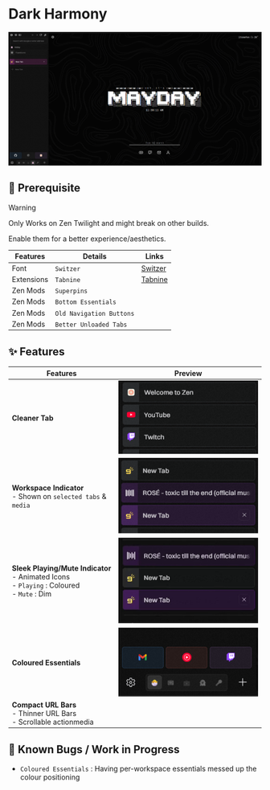 # Dark Harmony
<p align="center" width="100%"><img alt="alt_text" width="700px" src="assets/Preview.png" /></p>

## 💾 Prerequisite

> [!WARNING]
> Only Works on Zen Twilight and might break on other builds.

Enable them for a better experience/aesthetics.

| Features   | Details                  | Links                                             |
| ---        | -------------            | -------------                                     |
| Font       | `Switzer`                | [Switzer](https://www.fontshare.com/?q=Switzer)   |
| Extensions | `Tabnine`                | [Tabnine](https://addons.mozilla.org/en-US/firefox/addon/tab-nine/?utm_source=addons.mozilla.org&utm_medium=referral&utm_content=search)|
| Zen Mods   | `Superpins`              |                                                   |
| Zen Mods   | `Bottom Essentials`      |                                                   |
| Zen Mods   | `Old Navigation Buttons` |                                                   |
| Zen Mods   | `Better Unloaded Tabs`   |                                                   |



## ✨ Features

| Features                                                                                              	    | Preview 	|
|-------------------------------------------------------------------------------------------------------	    |---------	|
| **Cleaner Tab**                                                                                           	|<img alt="alt_text" width="340px" src="assets/Compact Tabs.png" />|
| **Workspace Indicator**<br>- Shown on `selected tabs` & `media`                                          	|<img alt="alt_text" width="340px" src="assets/Workspace Indicator.png" />         	|
| **Sleek Playing/Mute Indicator**<br>   - Animated Icons<br>   - `Playing` : Coloured<br>   - `Mute` : Dim 	|<img alt="alt_text" width="340px" src="assets/Media Indicator.gif" />         	|
| **Coloured Essentials**                                                                                   	|<img alt="alt_text" width="340px" src="assets/Coloured Essentials.png" />         	|
| **Compact URL Bars**<br>   - Thinner URL Bars<br>   - Scrollable actionmedia                              	|         	|


## 🐞 Known Bugs / Work in Progress
- `Coloured Essentials` : Having per-workspace essentials messed up the colour positioning
